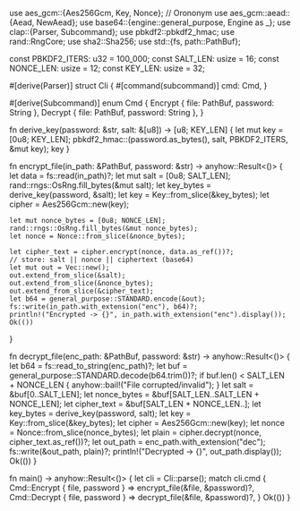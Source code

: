 use aes_gcm::{Aes256Gcm, Key, Nonce}; // Orononym
use aes_gcm::aead::{Aead, NewAead};
use base64::{engine::general_purpose, Engine as _};
use clap::{Parser, Subcommand};
use pbkdf2::pbkdf2_hmac;
use rand::RngCore;
use sha2::Sha256;
use std::{fs, path::PathBuf};

const PBKDF2_ITERS: u32 = 100_000;
const SALT_LEN: usize = 16;
const NONCE_LEN: usize = 12;
const KEY_LEN: usize = 32;

#[derive(Parser)]
struct Cli {
    #[command(subcommand)]
    cmd: Cmd,
}

#[derive(Subcommand)]
enum Cmd {
    Encrypt { file: PathBuf, password: String },
    Decrypt { file: PathBuf, password: String },
}

fn derive_key(password: &str, salt: &[u8]) -> [u8; KEY_LEN] {
    let mut key = [0u8; KEY_LEN];
    pbkdf2_hmac::<Sha256>(password.as_bytes(), salt, PBKDF2_ITERS, &mut key);
    key
}

fn encrypt_file(in_path: &PathBuf, password: &str) -> anyhow::Result<()> {
    let data = fs::read(in_path)?;
    let mut salt = [0u8; SALT_LEN];
    rand::rngs::OsRng.fill_bytes(&mut salt);
    let key_bytes = derive_key(password, &salt);
    let key = Key::from_slice(&key_bytes);
    let cipher = Aes256Gcm::new(key);

    let mut nonce_bytes = [0u8; NONCE_LEN];
    rand::rngs::OsRng.fill_bytes(&mut nonce_bytes);
    let nonce = Nonce::from_slice(&nonce_bytes);

    let cipher_text = cipher.encrypt(nonce, data.as_ref())?;
    // store: salt || nonce || ciphertext (base64)
    let mut out = Vec::new();
    out.extend_from_slice(&salt);
    out.extend_from_slice(&nonce_bytes);
    out.extend_from_slice(&cipher_text);
    let b64 = general_purpose::STANDARD.encode(&out);
    fs::write(in_path.with_extension("enc"), b64)?;
    println!("Encrypted -> {}", in_path.with_extension("enc").display());
    Ok(())
}

fn decrypt_file(enc_path: &PathBuf, password: &str) -> anyhow::Result<()> {
    let b64 = fs::read_to_string(enc_path)?;
    let buf = general_purpose::STANDARD.decode(b64.trim())?;
    if buf.len() < SALT_LEN + NONCE_LEN {
        anyhow::bail!("File corrupted/invalid");
    }
    let salt = &buf[0..SALT_LEN];
    let nonce_bytes = &buf[SALT_LEN..SALT_LEN + NONCE_LEN];
    let cipher_text = &buf[SALT_LEN + NONCE_LEN..];
    let key_bytes = derive_key(password, salt);
    let key = Key::from_slice(&key_bytes);
    let cipher = Aes256Gcm::new(key);
    let nonce = Nonce::from_slice(nonce_bytes);
    let plain = cipher.decrypt(nonce, cipher_text.as_ref())?;
    let out_path = enc_path.with_extension("dec");
    fs::write(&out_path, plain)?;
    println!("Decrypted -> {}", out_path.display());
    Ok(())
}

fn main() -> anyhow::Result<()> {
    let cli = Cli::parse();
    match cli.cmd {
        Cmd::Encrypt { file, password } => encrypt_file(&file, &password)?,
        Cmd::Decrypt { file, password } => decrypt_file(&file, &password)?,
    }
    Ok(())
}
